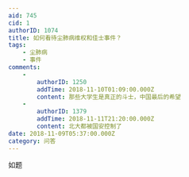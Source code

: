 ```yaml
---
aid: 745
cid: 1
authorID: 1074
title: 如何看待尘肺病维权和佳士事件？
tags:
    - 尘肺病
    - 事件
comments:
    -
        authorID: 1250
        addTime: 2018-11-10T01:09:00.000Z
        content: 那些大学生是真正的斗士，中国最后的希望
    -
        authorID: 1379
        addTime: 2018-11-11T21:20:00.000Z
        content: 北大都被国安控制了
date: 2018-11-09T05:37:00.000Z
category: 问答
---
```


如题
